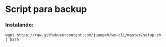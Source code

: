 # Script para backup

### Instalando:

```
wget https://raw.githubusercontent.com/juanpvh/wo-cli/master/setup.sh | bash
```